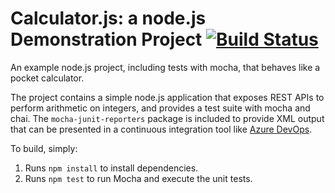 Calculator.js: a node.js Demonstration Project
[![Build Status](https://carlos91suazo.visualstudio.com/Parts%20Unlimited/_apis/build/status/carlossuazo.calculator?branchName=master)](https://carlos91suazo.visualstudio.com/Parts%20Unlimited/_build/latest?definitionId=3&branchName=master)
==============================================
An example node.js project, including tests with mocha, that behaves like
a pocket calculator.

The project contains a simple node.js application that exposes REST APIs
to perform arithmetic on integers, and provides a test suite with mocha
and chai.  The `mocha-junit-reporters` package is included to provide XML
output that can be presented in a continuous integration tool like
[Azure DevOps](https://azure.com/devops).

To build, simply:

1. Runs `npm install` to install dependencies.
2. Runs `npm test` to run Mocha and execute the unit tests.

